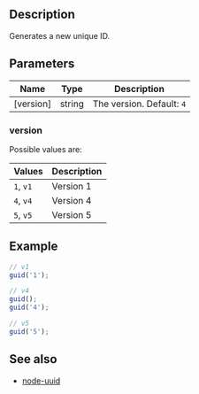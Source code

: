 
## Description

Generates a new unique ID.

## Parameters

| Name | Type | Description |
| ---- | --------- | --------- |
| [version] | string | The version. Default: `4` |

### version

Possible values are:

| Values | Description |
| ---- | --------- |
| `1`, `v1` | Version 1 |
| `4`, `v4` | Version 4 |
| `5`, `v5` | Version 5 |

## Example

```javascript
// v1
guid('1');

// v4
guid();
guid('4');

// v5
guid('5');
```

## See also

* [node-uuid](https://github.com/kelektiv/node-uuid)
